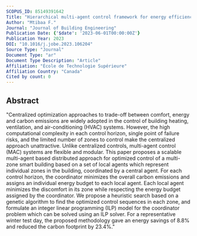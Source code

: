 ```yaml
---
SCOPUS_ID: 85149391642
Title: "Hierarchical multi-agent control framework for energy efficiency and carbon emission reduction in multi-zone buildings"
Author: "Mtibaa F."
Journal: "Journal of Building Engineering"
Publication Date: {'$date': '2023-06-01T00:00:00Z'}
Publication Year: 2023
DOI: "10.1016/j.jobe.2023.106204"
Source Type: "Journal"
Document Type: "ar"
Document Type Description: "Article"
Affiliation: "École de Technologie Supérieure"
Affiliation Country: "Canada"
Cited by count: 0
---
```


## Abstract
"Centralized optimization approaches to trade-off between comfort, energy and carbon emissions are widely adopted in the control of building heating, ventilation, and air-conditioning (HVAC) systems. However, the high computational complexity in each control horizon, single point of failure risks, and the limited number of zones to control make the centralized approach unattractive. Unlike centralized controls, multi-agent control (MAC) systems are flexible and modular. This paper proposes a scalable multi-agent based distributed approach for optimized control of a multi-zone smart building based on a set of local agents which represent individual zones in the building, coordinated by a central agent. For each control horizon, the coordinator minimizes the overall carbon emissions and assigns an individual energy budget to each local agent. Each local agent minimizes the discomfort in its zone while respecting the energy budget assigned by the coordinator. We propose a heuristic search based on a genetic algorithm to find the optimized control sequences in each zone, and formulate an integer linear programming (ILP) model for the coordinator problem which can be solved using an ILP solver. For a representative winter test day, the proposed methodology gave an energy savings of 8.8% and reduced the carbon footprint by 23.4%."
